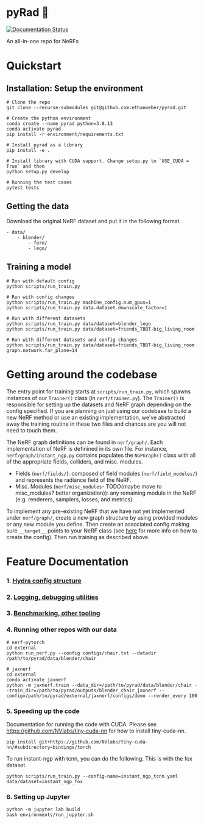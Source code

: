 # pyRad :metal:

[![Documentation Status](https://readthedocs.com/projects/plenoptix-pyrad/badge/?version=latest)](https://plenoptix-pyrad.readthedocs-hosted.com/en/latest/?badge=latest)

An all-in-one repo for NeRFs

# Quickstart

## Installation: Setup the environment

```
# Clone the repo
git clone --recurse-submodules git@github.com:ethanweber/pyrad.git

# Create the python environment
conda create --name pyrad python=3.8.13
conda activate pyrad
pip install -r environment/requirements.txt

# Install pyrad as a library
pip install -e .

# Install library with CUDA support. Change setup.py to `USE_CUDA = True` and then
python setup.py develop

# Running the test cases
pytest tests
```

## Getting the data

Download the original NeRF dataset and put it in the following format.

```
- data/
    - blender/
        - fern/
        - lego/
```

## Training a model

```
# Run with default config
python scripts/run_train.py

# Run with config changes
python scripts/run_train.py machine_config.num_gpus=1
python scripts/run_train.py data.dataset.downscale_factor=1

# Run with different datasets
python scripts/run_train.py data/dataset=blender_lego
python scripts/run_train.py data/dataset=friends_TBBT-big_living_room

# Run with different datasets and config changes
python scripts/run_train.py data/dataset=friends_TBBT-big_living_room graph.network.far_plane=14
```

# Getting around the codebase

The entry point for training starts at `scripts/run_train.py`, which spawns instances of our `Trainer()` class (in `nerf/trainer.py`). The `Trainer()` is responsible for setting up the datasets and NeRF graph depending on the config specified. If you are planning on just using our codebase to build a new NeRF method or use an existing implementation, we've abstracted away the training routine in these two files and chances are you will not need to touch them.

The NeRF graph definitions can be found in `nerf/graph/`. Each implementation of NeRF is definined in its own file. For instance, `nerf/graph/instant_ngp.py` contains populates the `NGPGraph()` class with all of the appropriate fields, colliders, and misc. modules.
* Fields (`nerf/fields/`): composed of field modules (`nerf/field_modules/`) and represents the radiance field of the NeRF.
* Misc. Modules (`nerf/misc_modules`- TODO(maybe move to misc_modules? better organization)): any remaining module in the NeRF (e.g. renderers, samplers, losses, and metrics).

To implement any pre-existing NeRF that we have not yet implemented under `nerf/graph/`, create a new graph structure by using provided modules or any new module you define. Then create an associated config making sure `__target__` points to your NeRF class (see [here](./configs/README.md) for more info on how to create the config). Then run training as described above.


# Feature Documentation
### 1. [Hydra config structure](./configs/README.md)
### 2. [Logging, debugging utilities](./radiance/utils/README.md)
### 3. [Benchmarking, other tooling](./scripts/README.md)

### 4. Running other repos with our data

```
# nerf-pytorch
cd external
python run_nerf.py --config configs/chair.txt --datadir /path/to/pyrad/data/blender/chair

# jaxnerf
cd external
conda activate jaxnerf
python -m jaxnerf.train --data_dir=/path/to/pyrad/data/blender/chair --train_dir=/path/to/pyrad/outputs/blender_chair_jaxnerf --config=/path/to/pyrad/external/jaxnerf/configs/demo --render_every 100
```

### 5. Speeding up the code
Documentation for running the code with CUDA.
Please see https://github.com/NVlabs/tiny-cuda-nn for how to install tiny-cuda-nn.

```
pip install git+https://github.com/NVlabs/tiny-cuda-nn/#subdirectory=bindings/torch
```

To run instant-ngp with tcnn, you can do the following. This is with the fox dataset.
```
python scripts/run_train.py --config-name=instant_ngp_tcnn.yaml data/dataset=instant_ngp_fox
```


### 6. Setting up Jupyter

```
python -m jupyter lab build
bash environments/run_jupyter.sh
```
